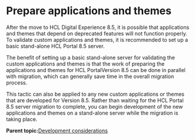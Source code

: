 # Prepare applications and themes 

After the move to HCL Digital Experience 8.5, it is possible that applications and themes that depend on deprecated features will not function properly. To validate custom applications and themes, it is recommended to set up a basic stand-alone HCL Portal 8.5 server.

The benefit of setting up a basic stand-alone server for validating the custom applications and themes is that the work of preparing the applications and themes for HCL PortalVersion 8.5 can be done in parallel with migration, which can generally save time in the overall migration process.

This tactic can also be applied to any new custom applications or themes that are developed for Version 8.5. Rather than waiting for the HCL Portal 8.5 server migration to complete, you can begin development of the new applications and themes on a stand-alone server while the migration is taking place.

**Parent topic:**[Development considerations ](../migrate/mig_plan_devconsiderations.md)

